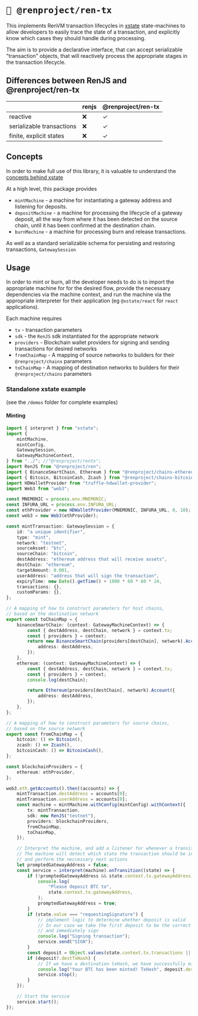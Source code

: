 # `🤖 @renproject/ren-tx`

This implements RenVM transaction lifecycles in [xstate](https://xstate.js.org) state-machines to allow developers to easily trace the state of a transaction, and explicitly know which cases they should handle during processing.

The aim is to provide a declarative interface, that can accept serializable "transaction" objects, that will reactively process the appropriate stages in the transaction lifecycle.

## Differences between RenJS and @renproject/ren-tx

|                           | renjs | @renproject/ren-tx |
| ------------------------- | ----- | ----------------- |
| reactive                  | ❌    | ✓                 |
| serializable transactions | ❌    | ✓                 |
| finite, explicit states   | ❌    | ✓                 |

## Concepts

In order to make full use of this library, it is valuable to understand the [concepts behind xstate](https://xstate.js.org/docs/about/concepts.html#finite-state-machines)

At a high level, this package provides

-   `mintMachine` - a machine for instantiating a gateway address and listening for deposits.
-   `depositMachine` - a machine for processing the lifecycle of a gateway deposit, all the way from where it has been detected on the source chain, until it has been confirmed at the destination chain.
-   `burnMachine` - a machine for processing burn and release transactions.

As well as a standard serializable schema for persisting and restoring transactions, `GatewaySession`

## Usage

In order to mint or burn, all the developer needs to do is to import the appropriate machine for for the desired flow, provide the necessary dependencies via the machine context, and run the machine via the appropriate interpreter for their application (eg `@xstate/react` for `react` applications).

Each machine requires

-   `tx` - transaction parameters
-   `sdk` - the `RenJS` sdk instantiated for the appropriate network
-   `providers` - Blockchain wallet providers for signing and sending transactions for desired networks
-   `fromChainMap` - A mapping of source networks to builders for their `@renproject/chains` parameters
-   `toChainMap` - A mapping of destination networks to builders for their `@renproject/chains` parameters

### Standalone xstate example
(see the `/demos` folder for complete examples)

#### Minting
```typescript
import { interpret } from "xstate";
import {
    mintMachine,
    mintConfig,
    GatewaySession,
    GatewayMachineContext,
} from "../"; //"@renproject/rentx";
import RenJS from "@renproject/ren";
import { BinanceSmartChain, Ethereum } from "@renproject/chains-ethereum";
import { Bitcoin, BitcoinCash, Zcash } from "@renproject/chains-bitcoin";
import HDWalletProvider from "truffle-hdwallet-provider";
import Web3 from "web3";

const MNEMONIC = process.env.MNEMONIC;
const INFURA_URL = process.env.INFURA_URL;
const ethProvider = new HDWalletProvider(MNEMONIC, INFURA_URL, 0, 10);
const web3 = new Web3(ethProvider);

const mintTransaction: GatewaySession = {
    id: "a unique identifier",
    type: "mint",
    network: "testnet",
    sourceAsset: "btc",
    sourceChain: "bitcoin",
    destAddress: "ethereum address that will receive assets",
    destChain: "ethereum",
    targetAmount: 0.001,
    userAddress: "address that will sign the transaction",
    expiryTime: new Date().getTime() + 1000 * 60 * 60 * 24,
    transactions: {},
    customParams: {},
};

// A mapping of how to construct parameters for host chains,
// based on the destination network
export const toChainMap = {
    binanceSmartChain: (context: GatewayMachineContext) => {
        const { destAddress, destChain, network } = context.tx;
        const { providers } = context;
        return new BinanceSmartChain(providers[destChain], network).Account({
            address: destAddress,
        });
    },
    ethereum: (context: GatewayMachineContext) => {
        const { destAddress, destChain, network } = context.tx;
        const { providers } = context;
        console.log(destChain);

        return Ethereum(providers[destChain], network).Account({
            address: destAddress,
        });
    },
};

// A mapping of how to construct parameters for source chains,
// based on the source network
export const fromChainMap = {
    bitcoin: () => Bitcoin(),
    zcash: () => Zcash(),
    bitcoinCash: () => BitcoinCash(),
};

const blockchainProviders = {
    ethereum: ethProvider,
};

web3.eth.getAccounts().then((accounts) => {
    mintTransaction.destAddress = accounts[0];
    mintTransaction.userAddress = accounts[0];
    const machine = mintMachine.withConfig(mintConfig).withContext({
        tx: mintTransaction,
        sdk: new RenJS("testnet"),
        providers: blockchainProviders,
        fromChainMap,
        toChainMap,
    });

    // Interpret the machine, and add a listener for whenever a transition occurs.
    // The machine will detect which state the transaction should be in,
    // and perform the neccessary next actions
    let promptedGatewayAddress = false;
    const service = interpret(machine).onTransition((state) => {
        if (!promptedGatewayAddress && state.context.tx.gatewayAddress) {
            console.log(
                "Please deposit BTC to",
                state.context.tx.gatewayAddress,
            );
            promptedGatewayAddress = true;
        }
        if (state.value === "requestingSignature") {
            // implement logic to determine whether deposit is valid
            // In our case we take the first deposit to be the correct one
            // and immediately sign
            console.log("Signing transaction");
            service.send("SIGN");
        }
        const deposit = Object.values(state.context.tx.transactions || {})[0];
        if (deposit?.destTxHash) {
            // If we have a destination txHash, we have successfully minted BTC
            console.log("Your BTC has been minted! TxHash", deposit.destTxHash);
            service.stop();
        }
    });

    // Start the service
    service.start();
});
```
